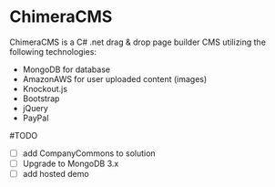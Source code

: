 # ChimeraCMS

ChimeraCMS is a C# .net drag & drop page builder CMS utilizing the following technologies:
- MongoDB for database
- AmazonAWS for user uploaded content (images)
- Knockout.js
- Bootstrap
- jQuery
- PayPal

#TODO

- [ ] add CompanyCommons to solution
- [ ] Upgrade to MongoDB 3.x
- [ ] add hosted demo
